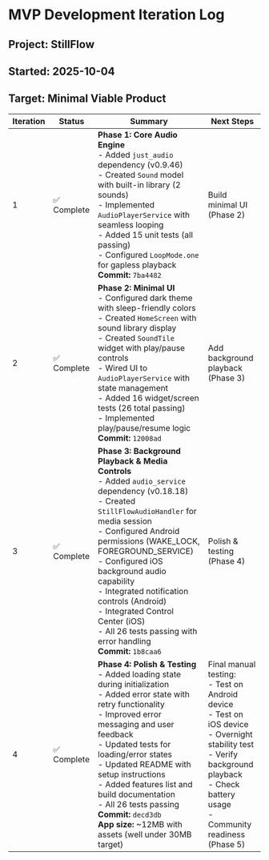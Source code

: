 # MVP Development Iteration Log

## Project: StillFlow
## Started: 2025-10-04
## Target: Minimal Viable Product

| Iteration | Status | Summary | Next Steps |
|-----------|--------|---------|------------|
| 1 | ✅ Complete | **Phase 1: Core Audio Engine**<br>- Added `just_audio` dependency (v0.9.46)<br>- Created `Sound` model with built-in library (2 sounds)<br>- Implemented `AudioPlayerService` with seamless looping<br>- Added 15 unit tests (all passing)<br>- Configured `LoopMode.one` for gapless playback<br>**Commit:** `7ba4482` | Build minimal UI (Phase 2) |
| 2 | ✅ Complete | **Phase 2: Minimal UI**<br>- Configured dark theme with sleep-friendly colors<br>- Created `HomeScreen` with sound library display<br>- Created `SoundTile` widget with play/pause controls<br>- Wired UI to `AudioPlayerService` with state management<br>- Added 16 widget/screen tests (26 total passing)<br>- Implemented play/pause/resume logic<br>**Commit:** `12008ad` | Add background playback (Phase 3) |
| 3 | ✅ Complete | **Phase 3: Background Playback & Media Controls**<br>- Added `audio_service` dependency (v0.18.18)<br>- Created `StillFlowAudioHandler` for media session<br>- Configured Android permissions (WAKE_LOCK, FOREGROUND_SERVICE)<br>- Configured iOS background audio capability<br>- Integrated notification controls (Android)<br>- Integrated Control Center (iOS)<br>- All 26 tests passing with error handling<br>**Commit:** `1b8caa6` | Polish & testing (Phase 4) |
| 4 | ✅ Complete | **Phase 4: Polish & Testing**<br>- Added loading state during initialization<br>- Added error state with retry functionality<br>- Improved error messaging and user feedback<br>- Updated tests for loading/error states<br>- Updated README with setup instructions<br>- Added features list and build documentation<br>- All 26 tests passing<br>**Commit:** `decd3db`<br>**App size:** ~12MB with assets (well under 30MB target) | Final manual testing:<br>- Test on Android device<br>- Test on iOS device<br>- Overnight stability test<br>- Verify background playback<br>- Check battery usage<br>- Community readiness (Phase 5) |